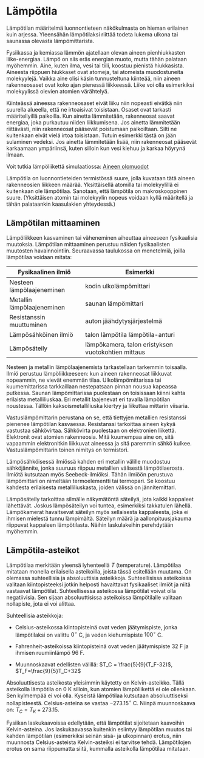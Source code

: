 # Lämpötila

Lämpötilan määritelmä luonnontieteen näkökulmasta on hieman erilainen kuin arjessa. Yleensähän lämpötilaksi riittää todeta lukema ulkona tai saunassa olevasta lämpömittarista.

Fysiikassa ja kemiassa lämmön ajatellaan olevan aineen pienhiukkasten liike-energiaa. Lämpö on siis eräs energian muoto, mutta tähän palataan myöhemmin. Aine, kuten ilma, vesi tai tiili, koostuu pienistä hiukkasista. Aineesta riippuen hiukkaset ovat atomeja, tai atomeista muodostuneita molekyylejä. Vaikka aine olisi käsin tunnusteltuna kiinteää, niin aineen rakenneosaset ovat koko ajan pienessä liikkeessä. Liike voi olla esimerkiksi molekyylissä olevien atomien värähtelyä.

Kiinteässä aineessa rakenneosaset eivät liiku niin nopeasti eivätkä niin suurella alueella, että ne irtoaisivat toisistaan. Osaset ovat tarkasti määritellyillä paikoilla. Kun ainetta lämmitetään, rakenneosat saavat energiaa, joka purkautuu niiden liikkumisena. Jos ainetta lämmitetään riittävästi, niin rakenneosat pääsevät poistumaan paikoiltaan. Silti ne kuitenkaan eivät vielä irtoa toisistaan. Tutuin esimerkki tästä on jään sulaminen vedeksi. Jos ainetta lämmitetään lisää, niin rakenneosat pääsevät karkaamaan ympäriinsä, kuten silloin kun vesi kiehuu ja karkaa höyrynä ilmaan.

Voit tutkia lämpöliikettä simulaatiossa: [Aineen olomuodot](https://phet.colorado.edu/sims/html/states-of-matter-basics)

Lämpötila on luonnontieteiden termistössä suure, jolla kuvataan tätä aineen rakenneosien liikkeen määrää. Yksittäisellä atomilla tai molekyylillä ei kuitenkaan ole lämpötilaa. Sanotaan, että lämpötila on makroskooppinen suure. (Yksittäisen atomin tai molekyylin nopeus voidaan kyllä määritellä ja tähän palataankin kaasulakien yhteydessä.)


## Lämpötilan mittaaminen

Lämpöliikkeen kasvaminen tai väheneminen aiheuttaa aineeseen fysikaalisia muutoksia. Lämpötilan mittaaminen perustuu näiden fysikaalisten muutosten havainnointiin. Seuraavassa taulukossa on menetelmiä, joilla lämpötilaa voidaan mitata:


|Fysikaalinen ilmiö|Esimerkki|
|------------------|---------|
|Nesteen lämpölaajeneminen| kodin ulkolämpömittari|
|Metallin lämpölaajeneminen| saunan lämpömittari|
|Resistanssin muuttuminen| auton jäähdytysjärjestelmä|
|Lämpösähköinen ilmiö | talon lämpötila lämpötila-anturi|
|Lämpösäteily| lämpökamera, talon eristyksen vuotokohtien mittaus|

Nesteen ja metallin lämpölaajenemista tarkastellaan tarkemmin toisaalla. Ilmiö perustuu lämpöliikkeeseen: kun aineen rakenneosat liikkuvat nopeammin, ne vievät enemmän tilaa. Ulkolämpömittarissa tai kuumemittarissa tarkkaillaan nestepatsaan pinnan nousua kapeassa putkessa. Saunan lämpömittarissa puolestaan on toisissaan kiinni kahta erilaista metalliliuskaa. Eri metallit laajenevat eri tavalla lämpötilan noustessa. Tällöin kaksoismetalliliuska kiertyy ja liikuttaa mittarin viisaria. 

Vastuslämpömittarin perustana on se, että tiettyjen metallien resistanssi pienenee lämpötilan kasvaessa. Resistanssi tarkoittaa aineen kykyä vastustaa sähkövirtaa. Sähkövirta puolestaan on elektronien liikettä. Elektronit ovat atomien rakenneosia. Mitä kuumempaa aine on, sitä vapaammin elektronitkin liikkuvat aineessa ja sitä paremmin sähkö kulkee. Vastuslämpömittarin toinen nimitys on termistori.

Lämpösähköisessä ilmiössä kahden eri metallin välille muodostuu sähköjännite, jonka suuruus riippuu metallien välisestä lämpötilaerosta. Ilmiötä kutsutaan myös Seebeck-ilmiöksi. Tähän ilmiöön perustuva lämpömittari on nimeltään termoelementti tai termopari. Se koostuu kahdesta erilaisesta metalliliuskasta, joiden välissä on jännitemittari.

Lämpösäteily tarkoittaa silmälle näkymätöntä säteilyä, jota kaikki kappaleet lähettävät. Joskus lämpösäteilyn voi tuntea, esimerkiksi takkatulen lähellä. Lämpökamerat havaitsevat säteilyn myös sellaisesta kappaleesta, joka ei ihmisen mielestä tunnu lämpimältä. Säteilyn määrä ja aallonpituusjakauma riippuvat kappaleen lämpötilasta. Näihin laskulakeihin perehdytään myöhemmin.


## Lämpötila-asteikot

Lämpötilaa merkitään yleensä lyhenteellä $T$ (temperature). Lämpötilaa mitataan monella erilaisella asteikoilla, joista tässä esitellään muutama. On olemassa suhteellisia ja absoluuttisia asteikkoja. Suhteellisissa asteikoissa valitaan kiintopisteeksi jotkin helposti havaittavat fysikaaliset ilmiöt ja niitä vastaavat lämpötilat. Suhteellisessa asteikossa lämpötilat voivat olla negatiivisia. Sen sijaan absoluuttisissa asteikoissa lämpötilalle valitaan nollapiste, jota ei voi alittaa.

Suhteellisia asteikkoja:

- Celsius-asteikossa kiintopisteinä ovat veden jäätymispiste, jonka lämpötilaksi on valittu $0^{\circ}$ C, ja veden kiehumispiste $100^{\circ}$ C.

- Fahrenheit-asteikoissa kiintopisteinä ovat veden jäätymispiste $32$ F ja ihmisen ruumiinlämpö $96$ F.

- Muunnoskaavat edellisten välillä: $T_C = \frac{5}{9}(T_F-32)$, $T_F=\frac{9}{5}T_C+32$

Absoluuttisesta asteikosta yleisimmin käytetty on Kelvin-asteikko. Tällä asteikolla lämpötila on 0 K silloin, kun atomien lämpöliikettä ei ole ollenkaan. Sen kylmempää ei voi olla. Kyseistä lämpötilaa kutsutaan absoluuttiseksi nollapisteestä. Celsius-asteina se vastaa $-273.15^{\circ}$ C. Niinpä muunnoskaava on: $T_C=T_K+273.15$.

Fysiikan laskukaavoissa edellytään, että lämpötilat sijoitetaan kaavoihin Kelvin-asteina. Jos laskukaavassa kuitenkin esiintyy lämpötilan muutos tai kahden lämpötilan (esimerkiksi seinän sisä- ja ulkopinnan) erotus, niin muunnosta Celsius-asteista Kelvin-asteiksi ei tarvitse tehdä. Lämpötilojen erotus on sama riippumatta siitä, kummalla asteikolla lämpötilaa mitataan.
